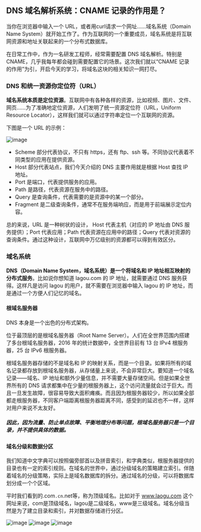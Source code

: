 ## DNS 域名解析系统：CNAME 记录的作用是？

当你在浏览器中输入一个 URL，或者用curl请求一个网址……域名系统（Domain Name System）就开始工作了。作为互联网的一个重要成员，域名系统是将互联网资源和地址关联起来的一个分布式数据库。

在日常工作中，作为一名研发工程师，经常需要配置 DNS 域名解析。特别是 CNAME，几乎我每年都会碰到需要配置它的场景。这次我们就以“CNAME 记录的作用”为引，开启今天的学习，将域名这块的相关知识一网打尽。


### DNS 和统一资源你定位符（URL）

<strong>域名系统本质是定位资源</strong>。互联网中有各种各样的资源，比如视频、图片、文件、网页……为了准确地定位资源，人们发明了统一资源定位符（URL，Uniform Resource Locator），这样我们就可以通过字符串定位一个互联网的资源。

下图是一个 URL 的示例：

![image](https://user-images.githubusercontent.com/37037802/132477980-431c2d34-c580-4a8d-9890-7d7eed750643.png)

- Scheme 部分代表协议，不只有 https，还有 ftp、ssh 等。不同协议代表着不同类型的应用在提供资源。
- Host 部分代表站点，我们今天介绍的 DNS 主要作用就是根据 Host 查找 IP 地址。
- Port 是端口，代表提供服务的应用。
- Path 是路径，代表资源在服务中的路径。
- Query 是查询条件，代表需要的是资源中的某一个部分。
- Fragment 是二级查询条件，通常不在服务端响应，而是用于前端展示定位内容。

总的来说，URL 是一种树状的设计， Host 代表主机（对应的 IP 地址由 DNS 服务提供）；Port 代表应用；Path 代表资源在应用中的路径；Query 代表对资源的查询条件。通过这种设计，互联网中万亿级别的资源都可以得到有效区分。

### 域名系统

<strong>DNS（Domain Name System，域名系统）是一个将域名和 IP 地址相互映射的分布式服务</strong>。比如说你想知道 lagou.com 的 IP 地址，就需要通过 DNS 服务获得。这样凡是访问 lagou 的用户，就不需要在浏览器中输入 lagou 的 IP 地址，而是通过一个方便人们记忆的域名。

#### 根域名服务器

DNS 本身是一个出色的分布式架构。

位于最顶层的是根域名服务器（Root Name Server）。人们在全世界范围内搭建了多台根域名服务器，2016 年的统计数据中，全世界目前有 13 台 IPv4 根服务器，25 台 IPv6 根服务器。

根域名服务器存储的不是域名和 IP 的映射关系，而是一个目录。如果将所有的域名记录都存放到根域名服务器，从存储量上来说，不会非常巨大。要知道一个域名记录——域名、IP 地址和额外少量信息，并不需要大量存储空间。但是如果全世界所有的 DNS 请求都集中在少量的根服务器上，这个访问流量就会过于巨大。而且一旦发生故障，很容易导致大面积瘫痪。而且因为根服务器较少，所以如果全部都走根服务器，不同客户端距离根服务器距离不同，感受到的延迟也不一样，这样对用户来说不太友好。

##### 因此，因为流量、防止单点故障、平衡地理分布等问题，根域名服务器只是一个目录，并不提供具体的数据。

#### 域名分级和数据分区

我们知道中文字典可以按照偏旁部首以及拼音索引，和字典类似，根服务器提供的目录也有一定的索引规则。在域名的世界中，通过分级域名的策略建立索引。伴随着域名的分级策略，实际上是域名数据库的拆分。通过域名的分级，可以将数据库划分成一个个区域。

平时我们看到的.com``.cn``.net等，称为顶级域名。比如对于 www.laogu.com 这个网址来说，com是顶级域名，lagou是二级域名，www是三级域名。域名分级当然是为了建立目录和索引，并对数据存储进行分区。

![image](https://user-images.githubusercontent.com/37037802/132479094-25737824-4558-4889-ab7b-c3393709a8ae.png)
![image](https://user-images.githubusercontent.com/37037802/132479213-64946dae-9184-4898-b9b1-e65b1952b55c.png)
![image](https://user-images.githubusercontent.com/37037802/132479325-178250b9-8266-4dac-8924-2cd58e30983c.png)


